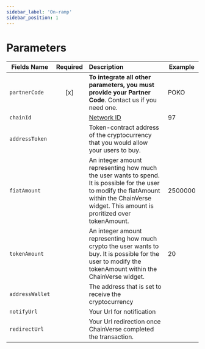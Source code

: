 ```yaml
---
sidebar_label: 'On-ramp'
sidebar_position: 1
---
```


# Parameters
| Fields Name | Required | Description | Example |
| -------- | :-------: | :--- | ---------------------------------------- |
| `partnerCode` | [x] | **To integrate all other parameters, you must provide your Partner Code**. Contact us if you need one. | POKO |
| `chainId` |  | [Network ID](https://chainlist.org/) | 97 |
| `addressToken` | | Token-contract address of the cryptocurrency that you would allow your users to buy. |  |
| `fiatAmount` |  | An integer amount representing how much the user wants to spend. It is possible for the user to modify the fiatAmount within the ChainVerse widget. This amount is proritized over tokenAmount. | 2500000 |
| `tokenAmount` |  | An integer amount representing how much crypto the user wants to buy. It is possible for the user to modify the tokenAmount within the ChainVerse widget. | 20 |
| `addressWallet` | | The address that is set to receive the cryptocurrency |  |
| `notifyUrl` |  | Your Url for notification |  |
| `redirectUrl` |  | Your Url redirection once ChainVerse completed the transaction. |  |

